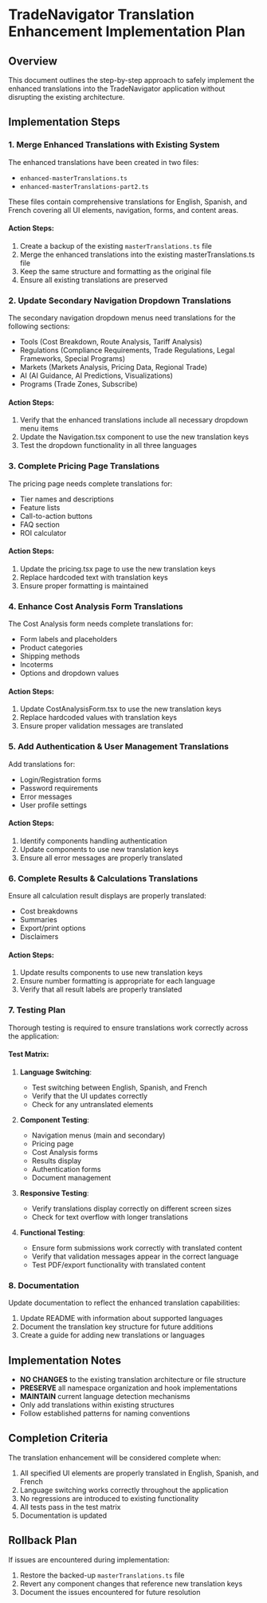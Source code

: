 # TradeNavigator Translation Enhancement Implementation Plan

## Overview
This document outlines the step-by-step approach to safely implement the enhanced translations into the TradeNavigator application without disrupting the existing architecture.

## Implementation Steps

### 1. Merge Enhanced Translations with Existing System

The enhanced translations have been created in two files:
- `enhanced-masterTranslations.ts`
- `enhanced-masterTranslations-part2.ts`

These files contain comprehensive translations for English, Spanish, and French covering all UI elements, navigation, forms, and content areas.

#### Action Steps:
1. Create a backup of the existing `masterTranslations.ts` file
2. Merge the enhanced translations into the existing masterTranslations.ts file
3. Keep the same structure and formatting as the original file
4. Ensure all existing translations are preserved

### 2. Update Secondary Navigation Dropdown Translations

The secondary navigation dropdown menus need translations for the following sections:
- Tools (Cost Breakdown, Route Analysis, Tariff Analysis)
- Regulations (Compliance Requirements, Trade Regulations, Legal Frameworks, Special Programs)
- Markets (Markets Analysis, Pricing Data, Regional Trade)
- AI (AI Guidance, AI Predictions, Visualizations)
- Programs (Trade Zones, Subscribe)

#### Action Steps:
1. Verify that the enhanced translations include all necessary dropdown menu items
2. Update the Navigation.tsx component to use the new translation keys
3. Test the dropdown functionality in all three languages

### 3. Complete Pricing Page Translations

The pricing page needs complete translations for:
- Tier names and descriptions
- Feature lists
- Call-to-action buttons
- FAQ section
- ROI calculator

#### Action Steps:
1. Update the pricing.tsx page to use the new translation keys
2. Replace hardcoded text with translation keys
3. Ensure proper formatting is maintained

### 4. Enhance Cost Analysis Form Translations

The Cost Analysis form needs complete translations for:
- Form labels and placeholders
- Product categories
- Shipping methods
- Incoterms
- Options and dropdown values

#### Action Steps:
1. Update CostAnalysisForm.tsx to use the new translation keys
2. Replace hardcoded values with translation keys
3. Ensure proper validation messages are translated

### 5. Add Authentication & User Management Translations

Add translations for:
- Login/Registration forms
- Password requirements
- Error messages
- User profile settings

#### Action Steps:
1. Identify components handling authentication
2. Update components to use new translation keys
3. Ensure all error messages are properly translated

### 6. Complete Results & Calculations Translations

Ensure all calculation result displays are properly translated:
- Cost breakdowns
- Summaries
- Export/print options
- Disclaimers

#### Action Steps:
1. Update results components to use new translation keys
2. Ensure number formatting is appropriate for each language
3. Verify that all result labels are properly translated

### 7. Testing Plan

Thorough testing is required to ensure translations work correctly across the application:

#### Test Matrix:
1. **Language Switching**:
   - Test switching between English, Spanish, and French
   - Verify that the UI updates correctly
   - Check for any untranslated elements

2. **Component Testing**:
   - Navigation menus (main and secondary)
   - Pricing page
   - Cost Analysis forms
   - Results display
   - Authentication forms
   - Document management

3. **Responsive Testing**:
   - Verify translations display correctly on different screen sizes
   - Check for text overflow with longer translations

4. **Functional Testing**:
   - Ensure form submissions work correctly with translated content
   - Verify that validation messages appear in the correct language
   - Test PDF/export functionality with translated content

### 8. Documentation

Update documentation to reflect the enhanced translation capabilities:

1. Update README with information about supported languages
2. Document the translation key structure for future additions
3. Create a guide for adding new translations or languages

## Implementation Notes

- **NO CHANGES** to the existing translation architecture or file structure
- **PRESERVE** all namespace organization and hook implementations
- **MAINTAIN** current language detection mechanisms
- Only add translations within existing structures
- Follow established patterns for naming conventions

## Completion Criteria

The translation enhancement will be considered complete when:

1. All specified UI elements are properly translated in English, Spanish, and French
2. Language switching works correctly throughout the application
3. No regressions are introduced to existing functionality
4. All tests pass in the test matrix
5. Documentation is updated

## Rollback Plan

If issues are encountered during implementation:

1. Restore the backed-up `masterTranslations.ts` file
2. Revert any component changes that reference new translation keys
3. Document the issues encountered for future resolution
